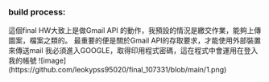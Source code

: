 <h3>build process:</h3>
這個final HW大致上是做Gmail API 的動作，我預設的情況是繳交作業，能夠上傳圖案，檔案之類的。
最重要的便是關於Gmail API的存取要求，才能使用外部裝置來傳送mail
我必須進入GOOGLE，取得印用程式密碼，這在程式中會運用在登入我的帳號
![image](https://github.com/leokypss95020/final_107331/blob/main/1.png)
